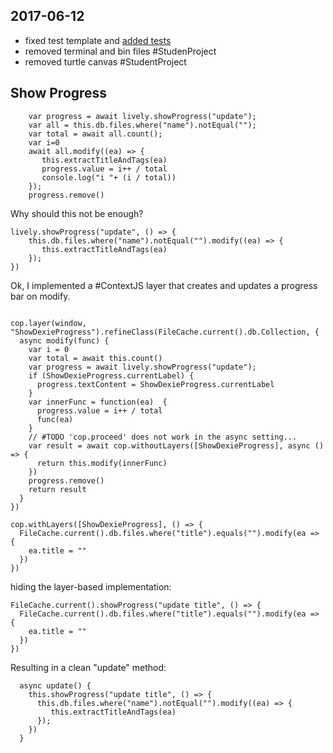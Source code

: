 ## 2017-06-12

- fixed test template and [added tests](../../test/templates/)
- removed terminal and bin files #StudenProject
- removed turtle canvas #StudentProject
 

## Show Progress

```
    var progress = await lively.showProgress("update");
    var all = this.db.files.where("name").notEqual("");
    var total = await all.count();
    var i=0
    await all.modify((ea) => {
       this.extractTitleAndTags(ea)
       progress.value = i++ / total
       console.log("i "+ (i / total))
    });
    progress.remove()
```

Why should this not be enough?

```
lively.showProgress("update", () => {
    this.db.files.where("name").notEqual("").modify((ea) => {
       this.extractTitleAndTags(ea)
    });
})
```

Ok, I implemented a #ContextJS layer that creates and updates a progress bar on modify.


```

cop.layer(window, "ShowDexieProgress").refineClass(FileCache.current().db.Collection, {
  async modify(func) {
    var i = 0
    var total = await this.count()
    var progress = await lively.showProgress("update");
    if (ShowDexieProgress.currentLabel) {
      progress.textContent = ShowDexieProgress.currentLabel
    }
    var innerFunc = function(ea)  {
      progress.value = i++ / total
      func(ea)
    }
    // #TODO 'cop.proceed' does not work in the async setting...
    var result = await cop.withoutLayers([ShowDexieProgress], async () => {
      return this.modify(innerFunc)
    })
    progress.remove()
    return result
  }
})
```

```
cop.withLayers([ShowDexieProgress], () => {
  FileCache.current().db.files.where("title").equals("").modify(ea => {
    ea.title = ""
  })
})
```

hiding the layer-based implementation:

```
FileCache.current().showProgress("update title", () => {
  FileCache.current().db.files.where("title").equals("").modify(ea => {
    ea.title = ""
  })
})
```

Resulting in a clean "update" method:
```
  async update() {
    this.showProgress("update title", () => {
      this.db.files.where("name").notEqual("").modify((ea) => {
         this.extractTitleAndTags(ea)
      });
    })
  }
```

